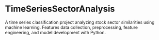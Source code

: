 # TimeSeriesSectorAnalysis
A time series classification project analyzing stock sector similarities using machine learning. Features data collection, preprocessing, feature engineering, and model development with Python.
